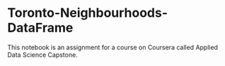 # Toronto-Neighbourhoods-DataFrame

This notebook is an assignment for a course on Coursera called Applied Data Science Capstone.
